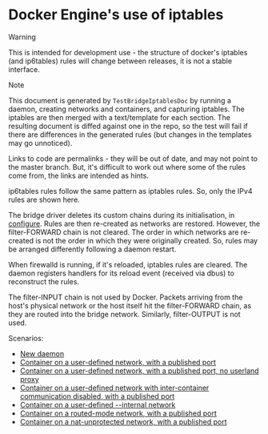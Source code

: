 # Docker Engine's use of iptables

> [!WARNING]
> This is intended for development use - the structure of docker's iptables
> (and ip6tables) rules will change between releases, it is not a stable
> interface.

> [!NOTE]
> This document is generated by `TestBridgeIptablesDoc` by running a
> daemon, creating networks and containers, and capturing iptables.
> The iptables are then merged with a text/template for each section.
> The resulting document is diffed against one in the repo, so the
> test will fail if there are differences in the generated rules (but
> changes in the templates may go unnoticed).
>
> Links to code are permalinks - they will be out of date, and may not
> point to the master branch. But, it's difficult to work out where
> some of the rules come from, the links are intended as hints.

ip6tables rules follow the same pattern as iptables rules. So, only the
IPv4 rules are shown here.

The bridge driver deletes its custom chains during its initialisation, in
[configure][100]. Rules are then re-created as networks are restored. However,
the filter-FORWARD chain is not cleared. The order in which networks are
re-created is not the order in which they were originally created. So,
rules may be arranged differently following a daemon restart.

When firewalld is running, if it's reloaded, iptables rules are cleared.
The daemon registers handlers for its reload event (received via dbus)
to reconstruct the rules.

The filter-INPUT chain is not used by Docker. Packets arriving from the host's
physical network or the host itself hit the filter-FORWARD chain, as they are
routed into the bridge network. Similarly, filter-OUTPUT is not used.

[100]: https://github.com/moby/moby/blob/fe09cab7fe04c3911417061f7c7ef60a8acc6bf3/libnetwork/drivers/bridge/bridge_linux.go#L508

Scenarios:

  - [New daemon](generated/new-daemon.md)
  - [Container on a user-defined network, with a published port](generated/usernet-portmap.md)
  - [Container on a user-defined network, with a published port, no userland proxy](generated/usernet-portmap-noproxy.md)
  - [Container on a user-defined network with inter-container communication disabled, with a published port](generated/usernet-portmap-noicc.md)
  - [Container on a user-defined --internal network](generated/usernet-internal.md)
  - [Container on a routed-mode network, with a published port](generated/usernet-portmap-routed.md)
  - [Container on a nat-unprotected network, with a published port](generated/usernet-portmap-natunprot.md)
